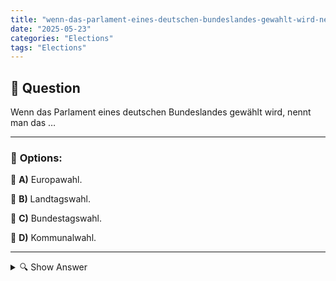 ```yaml
---
title: "wenn-das-parlament-eines-deutschen-bundeslandes-gewahlt-wird-nennt-man-das-…"
date: "2025-05-23"
categories: "Elections"
tags: "Elections"
---
```


## 📌 **Question**

Wenn das Parlament eines deutschen Bundeslandes gewählt wird, nennt man das …



---

### 📝 **Options:**

🔘 **A)** Europawahl.

🔘 **B)** Landtagswahl.

🔘 **C)** Bundestagswahl.

🔘 **D)** Kommunalwahl.

---

<details>
  <summary>🔍 Show Answer</summary>

  <p>
💡  <b>Correct Answer:</b>  b
  </p>
  <p>
    📖<b>Explanation:</b>
    In Deutschland gibt es verschiedene Wahlen für unterschiedliche politische Ebenen. Das Parlament eines Bundeslandes ist der Landtag, welcher die Legislative auf regionaler Ebene darstellt. Die Wahl dieses Parlaments bestimmt, wer die Landespolitik gestalten darf. Die Antwortmöglichkeiten beziehen sich auf verschiedene Arten von Wahlen: Europawahl (für das Europäische Parlament), Bundestagswahl (für den Bundestag, die nationale Regierung), Landtagswahl (für den Landtag, das Länderparlament) und Kommunalwahl (für kommunale Vertretungen auf lokaler Ebene). Die richtige Antwort bezieht sich auf die regionale Ebene der Landespolitik.
  </p>
</details>
